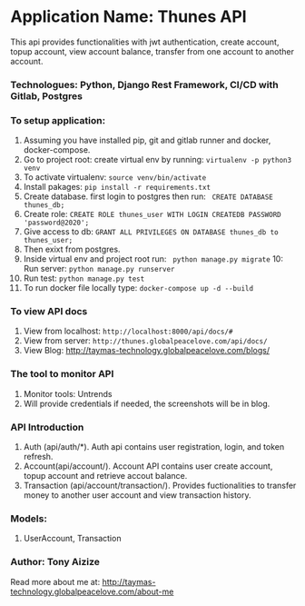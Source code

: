 # Application Name: Thunes API
This api provides functionalities with jwt authentication, create account, topup account, view account balance, transfer from one account to another account.

### Technologues: Python, Django Rest Framework, CI/CD with Gitlab, Postgres

### To setup application:
1. Assuming you have installed pip, git and gitlab runner and docker, docker-compose.
2. Go to project root: create virtual env by running: ```virtualenv -p python3 venv```
3. To activate virtualenv: ```source venv/bin/activate```
4. Install pakages: ```pip install -r requirements.txt```
5. Create database. first login to postgres then run: ``` CREATE DATABASE thunes_db;```
6. Create role: ```CREATE ROLE thunes_user WITH LOGIN CREATEDB PASSWORD 'password@2020';```
7. Give access to db: ```GRANT ALL PRIVILEGES ON DATABASE thunes_db to thunes_user;```
8. Then exixt from postgres. 
9. Inside virtual env and project root run: ``` python manage.py migrate```
10: Run server: ```python manage.py runserver```
11. Run test: ```python manage.py test```
12. To run docker file locally type: ```docker-compose up -d --build```

### To view API docs
1. View from localhost: ```http://localhost:8000/api/docs/#```
2. View from server: ```http://thunes.globalpeacelove.com/api/docs/```
3. View Blog: http://taymas-technology.globalpeacelove.com/blogs/

### The tool to monitor API
1. Monitor tools: Untrends
2. Will provide credentials if needed, the screenshots will be in blog.

###  API Introduction
1. Auth (api/auth/*). Auth api contains user registration, login, and token refresh.
2. Account(api/account/). Account API contains user create account, topup account and retrieve accout balance.
3. Transaction (api/account/transaction/). Provides fuctionalities to transfer money to another user account and view transaction history.

### Models:
1. UserAccount, Transaction

### Author: Tony Aizize
Read more about me at: http://taymas-technology.globalpeacelove.com/about-me
